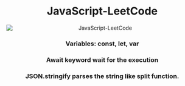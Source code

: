 <body>

<div style="text-align: center;">
  <h1>JavaScript-LeetCode</h1>
  <img src="https://github.com/kvebers/JavaScript-LeetCode/assets/49612380/ac12d62a-fd42-44b5-93b7-484ccb3ffcc5" alt="JavaScript-LeetCode" style="display: block; margin-left: auto; margin-right: auto;">
  <h3>Variables: const, let, var</h3>
  <h3>Await keyword wait for the execution</h3>
  <h3>JSON.stringify parses the string like split function.</h3>
</div>

</body>
</html>

